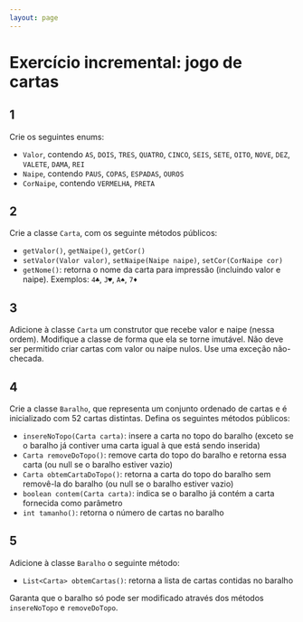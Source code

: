 ```yaml
---
layout: page
---
```


# Exercício incremental: jogo de cartas

## 1

Crie os seguintes enums:

- `Valor`, contendo `AS`, `DOIS`, `TRES`, `QUATRO`, `CINCO`, `SEIS`, `SETE`, `OITO`, `NOVE`, `DEZ`, `VALETE`, `DAMA`, `REI`
- `Naipe`, contendo `PAUS`, `COPAS`, `ESPADAS`, `OUROS`
- `CorNaipe`, contendo `VERMELHA`, `PRETA`

## 2

Crie a classe `Carta`, com os seguinte métodos públicos:

- `getValor()`, `getNaipe()`, `getCor()`
- `setValor(Valor valor)`, `setNaipe(Naipe naipe)`, `setCor(CorNaipe cor)`
- `getNome()`: retorna o nome da carta para impressão (incluindo valor e naipe). Exemplos: `4♣`, `J♥`, `A♠`, `7♦`

## 3

<!-- construtores; exception -->

Adicione à classe `Carta` um construtor que recebe valor e naipe (nessa ordem). Modifique a classe de forma que ela se torne imutável. Não deve ser permitido criar cartas com valor ou naipe nulos. Use uma exceção não-checada.

## 4

<!-- Collections -->

Crie a classe `Baralho`, que representa um conjunto ordenado de cartas e é inicializado com 52 cartas distintas. Defina os seguintes métodos públicos:

- `insereNoTopo(Carta carta)`: insere a carta no topo do baralho (exceto se o baralho já contiver uma carta igual à que está sendo inserida)
- `Carta removeDoTopo()`: remove carta do topo do baralho e retorna essa carta (ou null se o baralho estiver vazio)
- `Carta obtemCartaDoTopo()`: retorna a carta do topo do baralho sem removê-la do baralho (ou null se o baralho estiver vazio)
- `boolean contem(Carta carta)`: indica se o baralho já contém a carta fornecida como parâmetro
- `int tamanho()`: retorna o número de cartas no baralho

<!-- 
- `Carta removeAleatoria(Carta carta)`: remove uma carta aleatória do baralho
- `Carta removeDoFundo(Carta carta)`: remove carta do fundo do baralho
- `insereNoFundo(Carta carta)`: insere a carta no fundo do baralho (exceto se o baralho já contiver uma carta igual à que está sendo inserida) -->

## 5

<!-- imutabilidade, visibilidade -->

Adicione à classe `Baralho` o seguinte método:

- `List<Carta> obtemCartas()`: retorna a lista de cartas contidas no baralho

Garanta que o baralho só pode ser modificado através dos métodos `insereNoTopo` e `removeDoTopo`.